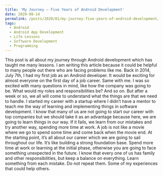 ```yaml
---
title: 'My Journey — Five Years of Android Development'
date: 2020-08-14
permalink: /posts/2020/01/my-journey-five-years-of-android-development/
tags:
  - Android
  - Android App Development
  - Life Lessons
  - Software Development
  - Programming
---
```

This post is all about my journey through Android development which has taught me many lessons. I am writing this article because it could be helpful to many people out there who are facing problems like me.
Back in 2014, July 7th, I had my first job as an Android developer. It would be exciting for almost everyone on the first day of a job career. Same with me. I was so excited with many questions in mind, like how the company was going to be.
What would my roles and responsibilities be? And so on. But after a week or so, we all will come to understand what the things are that we need to handle.
I started my career with a startup where I didn’t have a mentor to teach me the way of learning and implementing things in software development.
I know that many of us are not going to start our career with top companies but we should take it as an advantage because here, we are going to learn things in our way. If it fails, we learn from our mistakes and try another way, spending more time at work.
A job is not like a movie where we go to spend some time and come back when the movie end. At the starting point, it’s all about our career which we are going to sail throughout our life.
It’s like building a strong foundation base. Spend more time at work or learning at the initial phase, otherwise you are going to face something unexpected in the future. I know that every one of us has family and other responsibilities, but keep a balance on everything.
Learn something from each mistake. Do not repeat them.
Some of my experiences that could help others.
